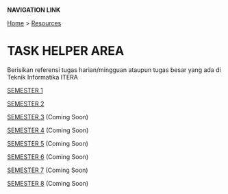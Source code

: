 **NAVIGATION LINK**

[Home](/README.md) > [Resources](./README.md)

# TASK HELPER AREA

Berisikan referensi tugas harian/mingguan ataupun tugas besar yang ada di Teknik Informatika ITERA

[SEMESTER 1](./SEMESTER_1/README.md)

[SEMESTER 2](./SEMESTER_2/README.md)

[SEMESTER 3](./SEMESTER_3/) (Coming Soon)

[SEMESTER 4](./SEMESTER_4/) (Coming Soon)

[SEMESTER 5](./SEMESTER_5/) (Coming Soon)

[SEMESTER 6](./SEMESTER_6/) (Coming Soon)

[SEMESTER 7](./SEMESTER_7/) (Coming Soon)

[SEMESTER 8](./SEMESTER_8/) (Coming Soon)
